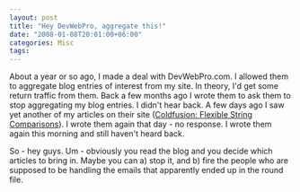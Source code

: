 ```yaml
---
layout: post
title: "Hey DevWebPro, aggregate this!"
date: "2008-01-08T20:01:00+06:00"
categories: Misc 
tags: 
---
```


About a year or so ago, I made a deal with DevWebPro.com. I allowed them to aggregate blog entries of interest from my site. In theory, I'd get some return traffic from them. Back a few months ago I wrote them to ask them to stop aggregating my blog entries. I didn't hear back. A few days ago I saw yet another of my articles on their site (<a href="http://www.devwebpro.com/devwebpro-39-20080104ColdfusionFlexibleStringComparisons.html">Coldfusion: Flexible String Comparisons</a>). I wrote them again that day - no response. I wrote them again this morning and still haven't heard back.

So - hey guys. Um - obviously you read the blog and you decide which articles to bring in. Maybe you can a) stop it, and b) fire the people who are supposed to be handling the emails that apparently ended up in the round file.